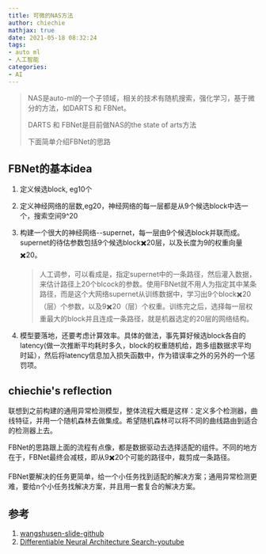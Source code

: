 ```yaml
---
title: 可微的NAS方法
author: chiechie
mathjax: true
date: 2021-05-18 08:32:24
tags:
- auto ml
- 人工智能
categories:
- AI
---
```


> NAS是auto-ml的一个子领域，相关的技术有随机搜索，强化学习，基于微分的方法，如DARTS 和 FBNet。
> 
> DARTS 和 FBNet是目前做NAS的the state of arts方法
>
> 下面简单介绍FBNet的思路


## FBNet的基本idea

1. 定义候选block, eg10个
2. 定义神经网络的层数,eg20，神经网络的每一层都是从9个候选block中选一个，搜索空间9^20
3. 构建一个很大的神经网络--supernet，每一层由9个候选block并联而成。supernet的待估参数包括9个候选block✖️20层，以及长度为9的权重向量✖️20。
	
	> 人工调参，可以看成是，指定supernet中的一条路径，然后灌入数据，来估计路径上20个blcock的参数。使用FBNet就不用人为指定其中某条路径，而是这个大网络supernet从训练数据中，学习出9个block✖️20（层）个参数，以及9✖️20（层）个权重。训练完之后，选择每一层权重最大的block并且连成一条路径，就是机器选定的20层的网络结构。
4. 模型要落地，还要考虑计算效率。具体的做法，事先算好候选block各自的latency(做一次推断平均耗时多久，block的权重随机给，跑多组数据求平均时延），然后将latency信息加入损失函数中，作为错误率之外的另外的一个惩罚项。


## chiechie's reflection

联想到之前构建的通用异常检测模型，整体流程大概是这样：定义多个检测器，曲线特征，并用一个随机森林去做集成。希望随机森林可以将不同的曲线路由到适合的检测器上去。

FBNet的思路跟上面的流程有点像，都是数据驱动去选择适配的组件。不同的地方在于，FBNet最终会减枝，即从9✖️20个可能的路径中，裁剪成一条路径。

FBNet要解决的任务更简单，给一个小任务找到适配的解决方案；通用异常检测更难，要给n个小任务找解决方案，并且用一套复合的解决方案。


## 参考
1. [wangshusen-slide-github](https://github.com/wangshusen/DeepLearning)
2. [Differentiable Neural Architecture Search-youtube](https://www.youtube.com/watch?v=D9m9-CXw_HY)
